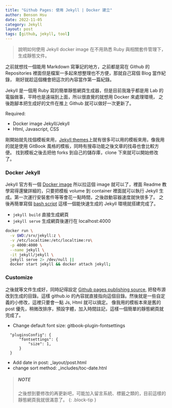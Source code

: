 ```yaml
---
title: "Github Pages: 使用 Jekyll | Docker 建立"
author: Benson Hsu
date: 2022-11-05
category: Jekyll
layout: post
tags: [github, jekyll, tool]
---
```


> 說明如何使用 Jekyll docker image 在不用熟悉 Ruby 與相關套件管理下，生成靜態文件。


之前就想找一個能用 Markdown 寫筆記的地方，之前都是寫在 Github 的 Repositories 裡面但是檔案一多起來想整理也不方便，那就自己寫個 Blog 當作紀錄，
剛好就趁這個機會把這次的內容當作第一篇紀錄。

Jekyll 是一個用 Ruby 寫的簡單靜態網頁生成器，但是目前我幾乎都是用 Lab 的電腦做事，平時也是遠端到上面，所以很直覺的就想用 Docker 來處理環境，
之後跑腳本把生成好的文件在推上 Github 就可以做好一次更新了。

Required:
- Docker image Jekyll/Jekyll
- Html, Javascript, CSS

剛開始就先找個模板來用，[Jekyll themes]上就有很多可以用的模板來用，像我用的就是使用 GitBook 風格的模板，同時有搜尋功能之後文章的找尋也會比較方便。
找到模板之後去把他 forks 到自己的儲存庫，clone 下來就可以開始修改了。

### Docker Jekyll

Jekyll 官方有一個 [Docker image] 所以拉這個 image 就可以了，裡面 Readme 教學寫得還蠻詳細的，只要把模板 volume 
到 container 裡面就可以執行 Jekyll 生成。第一次運行安裝套件等等會花一點時間，之後啟動容器速度就快很多了。
之後再簡單寫個 [bash script] 這樣一個能快速生成的 Jekyll 環境就搭建完成了。

- `jekyll build` 直接生成網頁
- `jekyll serve` 生成網頁後運行在 localhost:4000 

```bash
docker run \
  -v $WD:/srv/jekyll:z \
  -v /etc/localtime:/etc/localtime:ro\
  -p 4000:4000 \
  --name jekyll \
  -it jekyll/jekyll \
  jekyll serve 2> /dev/null || 
  docker start jekyll && docker attach jekyll;
```

### Customize

之後就等文件生成好，同時記得設定 [Github pages publishing source], 把發布源改到生成的目錄。這樣 github.io 
的內容就直接指向這個目錄。然後就是一些自定義的小修改，這裡只要會一點 Js, Html 就可以搞定。
像我用的模板本來是舊的 post 優先，稍微改排序，預設字體，加入時間註記，這樣一個簡單的靜態網頁就完成了。

- Change default font size: gitbook-plugin-fontsettings

```
  "pluginsConfig": {
      "fontsettings": {
          "size": 1,
      }
  }
```

- Add date in post: _layout/post.html
- change sort method: _includes/toc-date.htnl

> ##### NOTE
>
> 之後想到要修改的再更新吧，可能加入留言系統、標籤之類的，目前這樣的靜態網頁我就很滿意了。
{: .block-tip }


[Jekyll themes]: http://jekyllthemes.org/
[Docker image]: https://hub.docker.com/r/jekyll/jekyll/
[Github pages publishing source]: https://docs.github.com/en/pages/getting-started-with-github-pages/configuring-a-publishing-source-for-your-github-pages-site
[bash script]: https://github.com/Hotshot824/Hotshot824.github.io/blob/master/build.sh